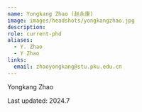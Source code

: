```yaml
---
name: Yongkang Zhao (赵永康)
image: images/headshots/yongkangzhao.jpg
description:
role: current-phd
aliases:
  - Y. Zhao
  - Y Zhao
links:
  email: zhaoyongkang@stu.pku.edu.cn
---
```


Yongkang Zhao

Last updated: 2024.7


